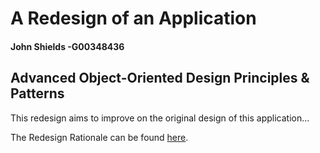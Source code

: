 # A Redesign of an Application

#### John Shields -G00348436

## Advanced Object-Oriented Design Principles & Patterns

This redesign aims to improve on the original design of this application...

The Redesign Rationale can be found [here](https://github.com/johnshields/OOP-App-Redesign/wiki).
